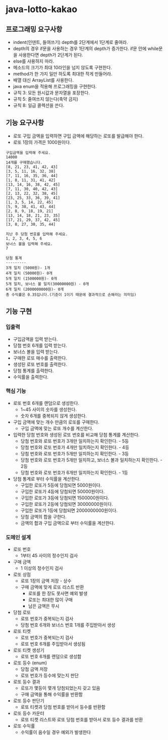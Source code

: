 # java-lotto-kakao

## 프로그래밍 요구사항

* indent(인덴트, 들여쓰기) depth를 2단계에서 1단계로 줄여라.
* depth의 경우 if문을 사용하는 경우 1단계의 depth가 증가한다. if문 안에 while문을 사용한다면 depth가 2단계가 된다.
* else를 사용하지 마라.
* 메소드의 크기가 최대 10라인을 넘지 않도록 구현한다.
* method가 한 가지 일만 하도록 최대한 작게 만들어라.
* 배열 대신 ArrayList를 사용한다.
* java enum을 적용해 프로그래밍을 구현한다.
* 규칙 3: 모든 원시값과 문자열을 포장한다.
* 규칙 5: 줄여쓰지 않는다(축약 금지)
* 규칙 8: 일급 콜렉션을 쓴다.

## 기능 요구사항

* 로또 구입 금액을 입력하면 구입 금액에 해당하는 로또를 발급해야 한다.
* 로또 1장의 가격은 1000원이다.

```
구입금액을 입력해 주세요.
14000
14개를 구매했습니다.
[8, 21, 23, 41, 42, 43]
[3, 5, 11, 16, 32, 38]
[7, 11, 16, 35, 36, 44]
[1, 8, 11, 31, 41, 42]
[13, 14, 16, 38, 42, 45]
[7, 11, 30, 40, 42, 43]
[2, 13, 22, 32, 38, 45]
[23, 25, 33, 36, 39, 41]
[1, 3, 5, 14, 22, 45]
[5, 9, 38, 41, 43, 44]
[2, 8, 9, 18, 19, 21]
[13, 14, 18, 21, 23, 35]
[17, 21, 29, 37, 42, 45]
[3, 8, 27, 30, 35, 44]

지난 주 당첨 번호를 입력해 주세요.
1, 2, 3, 4, 5, 6
보너스 볼을 입력해 주세요.
7

당첨 통계
---------
3개 일치 (5000원)- 1개
4개 일치 (50000원)- 0개
5개 일치 (1500000원)- 0개
5개 일치, 보너스 볼 일치(30000000원) - 0개
6개 일치 (2000000000원)- 0개
총 수익률은 0.35입니다.(기준이 1이기 때문에 결과적으로 손해라는 의미임)
```

## 기능 구현

### 입출력

* 구입금액을 입력 받는다.
* 당첨 번호 6개를 입력 받는다.
* 보너스 볼을 입력 받는다.
* 구매한 로또 매수를 출력한다.
* 생성된 로또 번호를 출력한다.
* 당첨 통계를 출력한다.
* 수익률을 출력한다.

### 핵심 기능

* 로또 번호 6개를 랜덤으로 생성한다.
    * 1~45 사이의 숫자를 생성한다.
    * 숫자 6개를 중복되지 않게 생성한다.
* 구입 금액에 맞는 개수 만큼의 로또를 구매한다.
    * 구입 금액에 맞는 로또 개수를 계산한다.
* 입력한 당첨 번호와 생성된 로또 번호를 비교해 당첨 통계를 계산한다.
    * 당첨 번호와 로또 번호가 3개만 일치하는지 확인한다. - 5등
    * 당첨 번호와 로또 번호가 4개만 일치하는지 확인한다. - 4등
    * 당첨 번호와 로또 번호가 5개만 일치하는지 확인한다. - 3등
    * 당첨 번호와 로또 번호가 5개만 일치하고, 보너스 볼과 일치하는지 확인한다. - 2등
    * 당첨 번호와 로또 번호가 6개만 일치하는지 확인한다. - 1등
* 당첨 통계로 부터 수익률을 계산한다.
    * 구입한 로또가 5등에 당첨되면 5000원이다.
    * 구입한 로또가 4등에 당첨되면 50000원이다.
    * 구입한 로또가 3등에 당첨되면 1500000원이다.
    * 구입한 로또가 2등에 당첨되면 30000000원이다.
    * 구입한 로또가 1등에 당첨되면 2000000000원이다.
    * 당첨 금액의 합을 구한다.
    * 금액의 합과 구입 금액으로 부터 수익률을 계산한다.

### 도메인 설계

* 로또 번호
    * 1부터 45 사이의 정수인지 검사
* 구매 금액
    * 1 이상의 정수인지 검사
* 로또 상점
    * 로또 1장의 금액 저장 - 상수
    * 구매 금액에 맞게 로또 리스트 반환
        * 로또를 한 장도 못사면 예외 발생
        * 로또는 최대한 많이 구매
        * 남은 금액은 무시
* 당첨 로또
    * 로또 번호가 중복되는지 검사
    * 당첨 번호 6개와 보너스 번호 1개를 주입받아서 생성
* 로또 티켓
    * 로또 번호가 중복되는지 검사
    * 로또 번호 6개를 주입받아서 생성됨
* 로또 티켓 생성기
    * 로또 번호 6개를 랜덤으로 생성함 
* 로또 등수 (enum)
    * 당첨 금액 저장
    * 로또 번호가 등수에 맞는지 판단
* 로또 등수 결과
    * 로또가 몇등이 몇개 당첨되었는지 갖고 있음
    * 구매 금액을 통해 수익률을 반환함
* 로또 등수 판단기
    * 로또 티켓과 당첨 번호를 받아서 등수를 반환함
* 로또 등수 카운터
    * 로또 티켓 리스트와 로또 당첨 번호를 받아서 로또 등수 결과를 반환
* 로또 수익률
    * 수익률이 음수일 경우 예외가 발생한다
